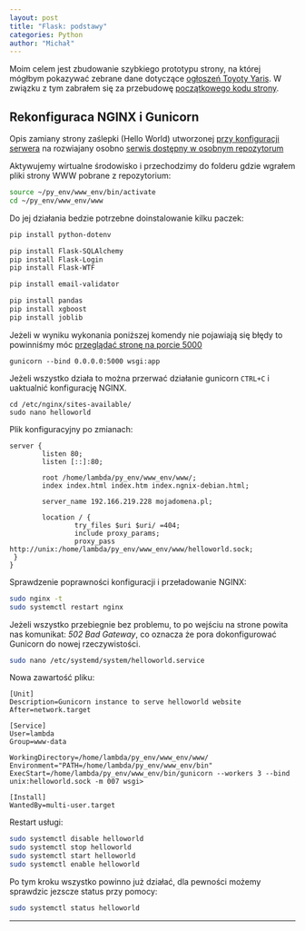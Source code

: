 ```yaml
---
layout: post
title: "Flask: podstawy"
categories: Python
author: "Michał"
---
```




Moim celem jest zbudowanie szybkiego prototypu strony, na której mógłbym pokazywać zebrane dane dotyczące [ogłoszeń Toyoty Yaris](https://mgurg.github.io/scrapy/2019/12/31/web-scrapping-otomoto.html). W związku z tym zabrałem się za przebudowę [początkowego kodu strony](https://mgurg.github.io/python/2020/01/23/python-flask-intro.html).


## Rekonfiguraca NGINX i Gunicorn
Opis zamiany strony zaślepki (Hello World) utworzonej [przy konfiguracji serwera](https://mgurg.github.io/python/2020/07/13/NGINX-Flask-SSL.html) na rozwiajany osobno [serwis dostępny w osobnym repozytorum](https://github.com/mgurg/flask_www)

Aktywujemy wirtualne środowisko i przechodzimy do folderu gdzie wgrałem pliki strony WWW pobrane z repozytorium:

```bash
source ~/py_env/www_env/bin/activate
cd ~/py_env/www_env/www
```
Do jej działania bedzie potrzebne doinstalowanie kilku paczek:

```bash
pip install python-dotenv

pip install Flask-SQLAlchemy
pip install Flask-Login
pip install Flask-WTF

pip install email-validator

pip install pandas
pip install xgboost
pip install joblib
```

Jeżeli w wyniku wykonania poniższej komendy nie pojawiają się błędy to powinniśmy móc [przeglądać stronę na porcie 5000](http://192.166.219.228:5000/)

```
gunicorn --bind 0.0.0.0:5000 wsgi:app
```

Jeżeli wszystko działa to można przerwać działanie gunicorn `CTRL+C` i uaktualnić konfigurację NGINX.

```
cd /etc/nginx/sites-available/
sudo nano helloworld
```
Plik konfiguracyjny po zmianach:

```
server {
        listen 80;
        listen [::]:80;

        root /home/lambda/py_env/www_env/www/;
        index index.html index.htm index.ngnix-debian.html;

        server_name 192.166.219.228 mojadomena.pl;

        location / {
                try_files $uri $uri/ =404;
                include proxy_params;
                proxy_pass http://unix:/home/lambda/py_env/www_env/www/helloworld.sock;
 }
}

```

Sprawdzenie poprawności konfiguracji i przeładowanie NGINX:

```bash
sudo nginx -t
sudo systemctl restart nginx
```

Jeżeli wszystko przebiegnie bez problemu, to po wejściu na strone powita nas komunikat: *502 Bad Gateway*, co oznacza że pora dokonfigurować Gunicorn do nowej rzeczywistości.

```bash
sudo nano /etc/systemd/system/helloworld.service
```
Nowa zawartość pliku:

```
[Unit]
Description=Gunicorn instance to serve helloworld website
After=network.target

[Service]
User=lambda
Group=www-data

WorkingDirectory=/home/lambda/py_env/www_env/www/ 
Environment="PATH=/home/lambda/py_env/www_env/bin"
ExecStart=/home/lambda/py_env/www_env/bin/gunicorn --workers 3 --bind unix:helloworld.sock -m 007 wsgi>

[Install]
WantedBy=multi-user.target

```

Restart usługi:

```bash
sudo systemctl disable helloworld
sudo systemctl stop helloworld
sudo systemctl start helloworld
sudo systemctl enable helloworld
```

Po tym kroku wszystko powinno już działać, dla pewności możemy sprawdzic jezscze status przy pomocy:

```bash
sudo systemctl status helloworld
```


---


